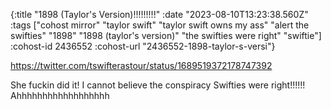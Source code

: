 {:title "1898 (Taylor's Version)!!!!!!!!!"
 :date "2023-08-10T13:23:38.560Z"
 :tags ["cohost mirror" "taylor swift" "taylor swift owns my ass" "alert the swifties" "1898" "1898 (taylor's version)" "the swifties were right" "swiftie"]
 :cohost-id 2436552
 :cohost-url "2436552-1898-taylor-s-versi"}

https://twitter.com/tswifterastour/status/1689519372178747392

She fuckin did it! I cannot believe the conspiracy Swifties were right!!!!!! Ahhhhhhhhhhhhhhhhhh